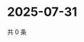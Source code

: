 # 2025-07-31

共 0 条

<!-- BEGIN ZHIHUQUESTIONS -->
<!-- 最后更新时间 Thu Jul 31 2025 05:11:42 GMT+0800 (China Standard Time) -->

<!-- END ZHIHUQUESTIONS -->
